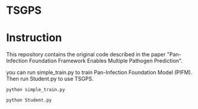 # TSGPS

# Instruction
This repository contains the original code described in the paper "Pan-Infection Foundation Framework Enables Multiple Pathogen Prediction".

<!--
# Citation
If you use these models in your research, please cite:
-->

you can run simple_train.py to train Pan-Infection Foundation Model (PIFM). Then run Student.py to use TSGPS.

```
python simple_train.py

python Student.py
```

